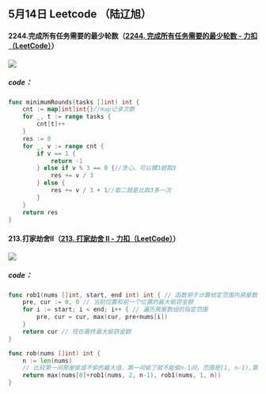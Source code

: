 ## 5月14日 Leetcode （陆辽旭）

#### 2244.完成所有任务需要的最少轮数（[2244. 完成所有任务需要的最少轮数 - 力扣（LeetCode）](https://leetcode.cn/problems/minimum-rounds-to-complete-all-tasks/description/)）

![](https://gitee.com/knoci/picture/raw/master/QQ截图20240514192930.png)

##### code：

```go
func minimumRounds(tasks []int) int {
    cnt := map[int]int{}//map记录次数
    for _, t := range tasks {
        cnt[t]++
    }
    res := 0
    for _, v := range cnt {
        if v == 1 {
            return -1
        } else if v % 3 == 0 {//贪心。可以模3就取3
            res += v / 3
        } else {
            res += v / 3 + 1//取二就是比取3多一次
        }
    }
    return res
}
```





#### 213.打家劫舍II（[213. 打家劫舍 II - 力扣（LeetCode）](https://leetcode.cn/problems/house-robber-ii/description/)）

![](https://gitee.com/knoci/picture/raw/master/QQ截图20240514192946.png)

##### code：

```go
func rob1(nums []int, start, end int) int { // 函数用于计算给定范围内房屋数组的最大偷窃金额
    pre, cur := 0, 0 // 当前位置和前一个位置的最大偷窃金额
    for i := start; i < end; i++ { // 遍历房屋数组的指定范围
        pre, cur = cur, max(cur, pre+nums[i]) 
    }
    return cur // 现在最终最大偷窃金额
}

func rob(nums []int) int { 
    n := len(nums) 
    // 比较第一间房屋偷或不偷的最大值，第一间偷了就不能偷n-1间，范围是[1, n-1),第一间不偷是[2, n-1]
    return max(nums[0]+rob1(nums, 2, n-1), rob1(nums, 1, n)) 
}
```

